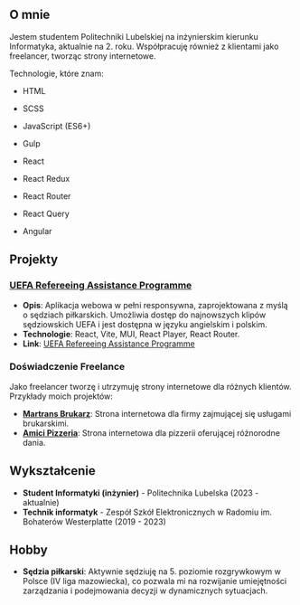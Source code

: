## O mnie

Jestem studentem Politechniki Lubelskiej na inżynierskim kierunku Informatyka, aktualnie na 2. roku. Współpracuję również z klientami jako freelancer, tworząc strony internetowe.

Technologie, które znam: 
- HTML
- SCSS
- JavaScript (ES6+)
- Gulp

- React
- React Redux
- React Router
- React Query

- Angular

## Projekty

### **[UEFA Refereeing Assistance Programme](https://github.com/Kupi403/UEFA-RAP-REACT)**

- **Opis**: Aplikacja webowa w pełni responsywna, zaprojektowana z myślą o sędziach piłkarskich. Umożliwia dostęp do najnowszych klipów sędziowskich UEFA i jest dostępna w języku angielskim i polskim.
- **Technologie**: React, Vite, MUI, React Player, React Router.
- **Link**: [UEFA Refereeing Assistance Programme](https://github.com/Kupi403/UEFA-RAP-REACT)

### Doświadczenie Freelance

Jako freelancer tworzę i utrzymuję strony internetowe dla różnych klientów. Przykłady moich projektów:

- **[Martrans Brukarz](https://martransbrukarz.pl)**: Strona internetowa dla firmy zajmującej się usługami brukarskimi.
- **[Amici Pizzeria](https://amicipizzeria.pl)**: Strona internetowa dla pizzerii oferującej różnorodne dania.

## Wykształcenie

- **Student Informatyki (inżynier)** - Politechnika Lubelska (2023 - aktualnie)
- **Technik informatyk** - Zespół Szkół Elektronicznych w Radomiu im. Bohaterów Westerplatte (2019 - 2023)

## Hobby

- **Sędzia piłkarski**: Aktywnie sędziuję na 5. poziomie rozgrywkowym w Polsce (IV liga mazowiecka), co pozwala mi na rozwijanie umiejętności zarządzania i podejmowania decyzji w dynamicznych sytuacjach.
